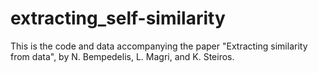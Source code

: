 # extracting_self-similarity

This is the code and data accompanying the paper "Extracting similarity from data", by N. Bempedelis, L. Magri, and K. Steiros.
